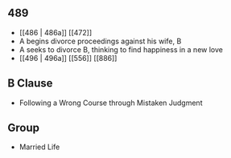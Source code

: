 ## 489
- [[486 | 486a]] [[472]] 
- A begins divorce proceedings against his wife, B
- A seeks to divorce B, thinking to find happiness in a new love
- [[496 | 496a]] [[556]] [[886]] 

## B Clause
- Following a Wrong Course through Mistaken Judgment

## Group
- Married Life

